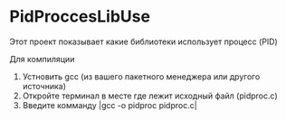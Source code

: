 # PidProccesLibUse
Этот проект показывает какие библиотеки использует процесс (PID)


Для компиляции 
1. Устновить gcc (из вашего пакетного менеджера или другого источника)
2. Откройте терминал в месте где лежит исходный файл (pidproc.c)
3. Введите комманду |gcc -o pidproc pidproc.c|
